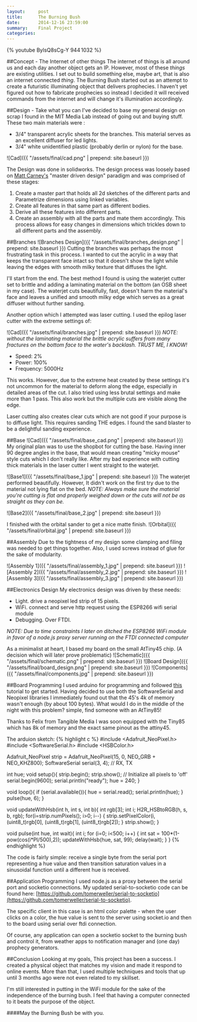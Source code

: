 ```yaml
---
layout:     post
title:      The Burning Bush
date:       2014-12-16 23:59:00
summary:    Final Project
categories: 
---
```

 
{% youtube BylsQ8sCg-Y 944 1032 %}

##Concept - The Internet of other things
The internet of things is all around us and each day another object gets an IP. However, most of these *things* are existing utilities. I set out to build something else, maybe art, that is also an internet connected *thing*.
The Burning Bush started out as an  attempt to create a futuristic illuminating object that delivers prophecies. I haven't yet figured out how to fabricate prophecies so instead I decided it will received commands from the internet and will change it's illumination accordingly. 

##Design - Take what you can
I've decided to base my general design on scrap I found in the MIT Media Lab instead of going out and buying stuff. 
These two main materials were :

+ 3/4" transparent acrylic sheets for the branches. This material serves as an excellent diffuser for led lights.
+ 3/4" white unidentified plastic (probably derlin or nylon) for the base.

![Cad]({{ "/assets/final/cad.png" | prepend: site.baseurl }})

The Design was done in solidworks. The design process was loosely based on [Matt Carney's](http://cba.mit.edu/people/matt.carney/) "master driven design" paradigm and was comprised of these stages:

1. Create a master part that holds all 2d sketches of the different parts and Parametrize dimensions using linked variables. 
2. Create all features in that same part as different bodies. 
3. Derive all these features into different parts. 
4. Create an assembly with all the parts and mate them accordingly. 
This process allows for easy changes in dimensions which trickles down to all different parts and the assembly.  

##Branches
![Branches Design]({{ "/assets/final/branches_design.png" | prepend: site.baseurl }})
Cutting the branches was perhaps the most frustrating task in this process. I wanted to cut the acrylic in a way that keeps the transparent face intact so that it doesn't show the light while leaving the edges with smooth milky texture that diffuses the light.

I'll start from the end. The best method I found is using the waterjet cutter set to brittle and adding a laminating material on the bottom (an OSB sheet in my case). The waterjet cuts beautifully, fast, doesn't harm the material's face and leaves a unified and smooth milky edge which serves as a great diffuser without further sanding. 

Another option which I attempted was laser cutting. I used the epilog laser cutter with the extreme settings of:

![Cad]({{ "/assets/final/branches.jpg" | prepend: site.baseurl }})
*NOTE: without the laminating material the brittle acrylic suffers from many fractures on the bottom face to the water's backlash. TRUST ME, I KNOW!*

+ Speed: 2%
+ Power: 100%
+ Frequency: 5000Hz

This works. However, due to the extreme heat created by these settings it's not uncommon for the material to deform along the edge, especially in detailed areas of the cut. I also tried using less brutal settings and make more than 1 pass. This also work but the multiple cuts are visible along the edge. 

Laser cutting also creates clear cuts which are not good if your purpose is to diffuse light. This requires sanding THE edges. I found the sand blaster to be a delightful sanding experience.  

##Base
![Cad]({{ "/assets/final/base_cad.png" | prepend: site.baseurl }})
My original plan was to use the shopbot for cutting the base. Having inner 90 degree angles in the base, that would mean creating "micky mouse" style cuts which I don't really like. After my bad experience with cutting thick materials in the laser cutter I went straight to the waterjet. 

![Base1]({{ "/assets/final/base_1.jpg" | prepend: site.baseurl }})
The waterjet performed beautifully. However, It didn't work on the first try due to the material not lying flat on the bed. *NOTE: Always make sure the material you're cutting is flat and properly weighed down or the cuts will not be as straight as they can be.*

![Base2]({{ "/assets/final/base_2.jpg" | prepend: site.baseurl }})

I finished with the orbital sander to get a nice matte finish. 
![Orbital]({{ "/assets/final/orbital.jpg" | prepend: site.baseurl }})


##Assembly
Due to the tightness of my design some clamping and filing was needed to get things together. Also, I used screws instead of glue for the sake of modularity.

![Assembly 1]({{ "/assets/final/assembly_1.jpg" | prepend: site.baseurl }})
![Assembly 2]({{ "/assets/final/assembly_2.jpg" | prepend: site.baseurl }})
![Assembly 3]({{ "/assets/final/assembly_3.jpg" | prepend: site.baseurl }})



##Electronics Design
My electronics design was driven by these needs:  

+ Light. drive a neopixel led strip of 15 pixels.
+ WiFi. connect and serve http request using the ESP8266 wifi serial module  
+ Debugging. Over FTDI.

*NOTE: Due to time constraints I later on ditched the ESP8266 WiFi module in favor of a node.js proxy server running on the FTDI connected computer* 

As a minimalist at heart, I based my board on the small AtTiny45 chip. (A decision which will later prove problematic)
![Schematic]({{ "/assets/final/schematic.png" | prepend: site.baseurl }})
![Board Design]({{ "/assets/final/board_design.png" | prepend: site.baseurl }})
![Components]({{ "/assets/final/components.jpg" | prepend: site.baseurl }})

##Board Programming
I used arduino for programming and followed [this](http://highlowtech.org/?p=1695) tutorial to get started.
Having decided to use both the SoftwareSerial and Neopixel libraries I immediately found out that the 45's 4k of memory wasn't enough (by about 100 bytes). What would I do in the middle of the night with this problem? simple, find someone with an AtTiny85!



Thanks to Felix from Tangible Media I was soon equipped with the Tiny85 which has 8k of memory and the exact same pinout as the attiny45.

The arduion sketch: 
{% highlight c %}
#include <Adafruit_NeoPixel.h>
#include <SoftwareSerial.h>
#include <HSBColor.h>

Adafruit_NeoPixel strip = Adafruit_NeoPixel(15, 0, NEO_GRB + NEO_KHZ800);
SoftwareSerial serial(3, 4); // RX, TX

int hue;
void setup(){
  strip.begin();
  strip.show(); // Initialize all pixels to 'off'
  serial.begin(9600);
  serial.println("ready");
  hue = 240;
}

void loop(){
  if (serial.available()){
    hue = serial.read();
    serial.println(hue);
  }  
  pulse(hue, 6);
}


void updateWithHsb(int h, int s, int b){
  int rgb[3];
  int i; 
  H2R_HSBtoRGB(h, s, b, rgb);
  for(i=strip.numPixels(); i>0; i--) {
    strip.setPixelColor(i, (uint8_t)rgb[0], (uint8_t)rgb[1], (uint8_t)rgb[2]);
  }
  strip.show();
}

void pulse(int hue, int wait){
  int i;
  for (i=0; i<500; i++) {
    int sat = 100*(1-pow(cos(i*PI/500),2));
    updateWithHsb(hue, sat, 99); 
    delay(wait);
  }
}
{% endhighlight %}

The code is fairly simple: receive a single byte from the serial port representing a hue value and then transition saturation values in a sinusoidal function until a different hue is received.

##Application Programming
I used node.js as a proxy between the serial port and socketio connections. My updated serial-to-socketio code can be found here: [https://github.com/tomerweller/serial-to-socketio](https://github.com/tomerweller/serial-to-socketio).

The specific client in this case is an html color palette - when the user clicks on a color, the hue value is sent to the server using socket.io and then to the board using serial over ftdi connection. 

Of course, any application can open a socketio socket to the burning bush and control it, from weather apps to notification manager and (one day) prophecy generators. 

##Conclusion
Looking at my goals, This project has been a success. I created a physical object that matches my vision and made it respond to online events. More than that, I used multiple techniques and tools that up until 3 months ago were not even related to my skillset.

I'm still interested in putting in the WiFi module for the sake of the independence of the burning bush. I feel that having a computer connected to it beats the purpose of the object.

####May the Burning Bush be with you. 


